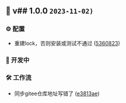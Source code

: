 ## 🎉 v## 1.0.0 `2023-11-02)`

### ⚙️ 配置

- 重建lock，否则安装或测试不通过 ([5360823](https://github.com/kwooshung/standard-version-helper/commit/5360823))

### 🚧 开发中

### 🛠️ 工作流

- 同步gitee仓库地址写错了 ([e3813ae](https://github.com/kwooshung/standard-version-helper/commit/e3813ae))
